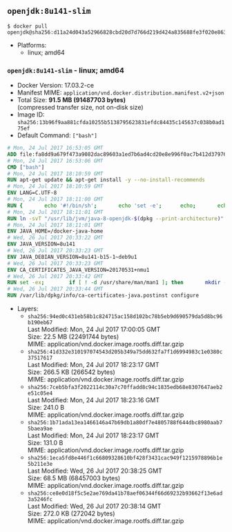 ## `openjdk:8u141-slim`

```console
$ docker pull openjdk@sha256:d11a24d043a52966828cbd20d7d766d219d424a835688fe3f020e863e435c3df
```

-	Platforms:
	-	linux; amd64

### `openjdk:8u141-slim` - linux; amd64

-	Docker Version: 17.03.2-ce
-	Manifest MIME: `application/vnd.docker.distribution.manifest.v2+json`
-	Total Size: **91.5 MB (91487703 bytes)**  
	(compressed transfer size, not on-disk size)
-	Image ID: `sha256:13b96f9aa881cfda10255b5138795623831efdc84435c145637c038b0ad175ef`
-	Default Command: `["bash"]`

```dockerfile
# Mon, 24 Jul 2017 16:53:05 GMT
ADD file:fa8dd9a679f473a9082dac89603a1ed7b6ad4cd20e8e996f0ac7b412d379761e in / 
# Mon, 24 Jul 2017 16:53:06 GMT
CMD ["bash"]
# Mon, 24 Jul 2017 18:10:59 GMT
RUN apt-get update && apt-get install -y --no-install-recommends 		bzip2 		unzip 		xz-utils 	&& rm -rf /var/lib/apt/lists/*
# Mon, 24 Jul 2017 18:10:59 GMT
ENV LANG=C.UTF-8
# Mon, 24 Jul 2017 18:11:00 GMT
RUN { 		echo '#!/bin/sh'; 		echo 'set -e'; 		echo; 		echo 'dirname "$(dirname "$(readlink -f "$(which javac || which java)")")"'; 	} > /usr/local/bin/docker-java-home 	&& chmod +x /usr/local/bin/docker-java-home
# Mon, 24 Jul 2017 18:11:01 GMT
RUN ln -svT "/usr/lib/jvm/java-8-openjdk-$(dpkg --print-architecture)" /docker-java-home
# Mon, 24 Jul 2017 18:11:01 GMT
ENV JAVA_HOME=/docker-java-home
# Wed, 26 Jul 2017 20:33:22 GMT
ENV JAVA_VERSION=8u141
# Wed, 26 Jul 2017 20:33:23 GMT
ENV JAVA_DEBIAN_VERSION=8u141-b15-1~deb9u1
# Wed, 26 Jul 2017 20:33:23 GMT
ENV CA_CERTIFICATES_JAVA_VERSION=20170531+nmu1
# Wed, 26 Jul 2017 20:33:42 GMT
RUN set -ex; 		if [ ! -d /usr/share/man/man1 ]; then 		mkdir -p /usr/share/man/man1; 	fi; 		apt-get update; 	apt-get install -y 		openjdk-8-jdk-headless="$JAVA_DEBIAN_VERSION" 		ca-certificates-java="$CA_CERTIFICATES_JAVA_VERSION" 	; 	rm -rf /var/lib/apt/lists/*; 		[ "$(readlink -f "$JAVA_HOME")" = "$(docker-java-home)" ]; 		update-alternatives --get-selections | awk -v home="$(readlink -f "$JAVA_HOME")" 'index($3, home) == 1 { $2 = "manual"; print | "update-alternatives --set-selections" }'; 	update-alternatives --query java | grep -q 'Status: manual'
# Wed, 26 Jul 2017 20:33:44 GMT
RUN /var/lib/dpkg/info/ca-certificates-java.postinst configure
```

-	Layers:
	-	`sha256:94ed0c431eb58b1c824715ac158d102bc78b5eb9d690579da5d8bc96b190eb67`  
		Last Modified: Mon, 24 Jul 2017 17:00:05 GMT  
		Size: 22.5 MB (22491744 bytes)  
		MIME: application/vnd.docker.image.rootfs.diff.tar.gzip
	-	`sha256:41d332e310197074543d205b349a75dd632fa7f1d6994983c1e0380c37517617`  
		Last Modified: Mon, 24 Jul 2017 18:23:17 GMT  
		Size: 266.5 KB (266542 bytes)  
		MIME: application/vnd.docker.image.rootfs.diff.tar.gzip
	-	`sha256:7ceb5bfa3f2022114c30a7c70ffadd8c94c1835edb68e8307647aeb2e51c05e4`  
		Last Modified: Mon, 24 Jul 2017 18:23:16 GMT  
		Size: 241.0 B  
		MIME: application/vnd.docker.image.rootfs.diff.tar.gzip
	-	`sha256:1b71ada13ea1466146a47b69db1a80df7e4805788f644dbc8980aab75baea9ae`  
		Last Modified: Mon, 24 Jul 2017 18:23:17 GMT  
		Size: 131.0 B  
		MIME: application/vnd.docker.image.rootfs.diff.tar.gzip
	-	`sha256:1eca5fd8e446f1c66809328610bf428f3431cac949f1215978896b1e5b211e3e`  
		Last Modified: Wed, 26 Jul 2017 20:38:25 GMT  
		Size: 68.5 MB (68457003 bytes)  
		MIME: application/vnd.docker.image.rootfs.diff.tar.gzip
	-	`sha256:ce8e0d18f5c5e2ae769da41b78aef06344f66d69232b93662f13e6ad3a5246fc`  
		Last Modified: Wed, 26 Jul 2017 20:38:14 GMT  
		Size: 272.0 KB (272042 bytes)  
		MIME: application/vnd.docker.image.rootfs.diff.tar.gzip
